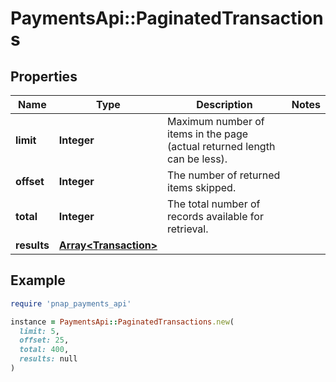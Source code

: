 # PaymentsApi::PaginatedTransactions

## Properties

| Name | Type | Description | Notes |
| ---- | ---- | ----------- | ----- |
| **limit** | **Integer** | Maximum number of items in the page (actual returned length can be less). |  |
| **offset** | **Integer** | The number of returned items skipped. |  |
| **total** | **Integer** | The total number of records available for retrieval. |  |
| **results** | [**Array&lt;Transaction&gt;**](Transaction.md) |  |  |

## Example

```ruby
require 'pnap_payments_api'

instance = PaymentsApi::PaginatedTransactions.new(
  limit: 5,
  offset: 25,
  total: 400,
  results: null
)
```

